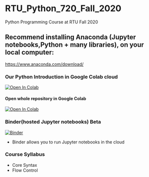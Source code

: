 # RTU_Python_720_Fall_2020
Python Programming Course at RTU Fall 2020

## Recommend installing Anaconda (Jupyter notebooks,Python + many libraries), on your local computer:

https://www.anaconda.com/download/

### Our Python Introduction in Google Colab cloud
[![Open In Colab](https://colab.research.google.com/assets/colab-badge.svg)](https://colab.research.google.com/github/ValRCS/RTU_Python_720_Fall_2020/blob/master/Python_Introduction.ipynb)

#### Open whole repository in Google Colab
[![Open In Colab](https://colab.research.google.com/assets/colab-badge.svg)](https://colab.research.google.com/github/ValRCS/RTU_Python_720_Fall_2020/blob/master)



### Binder(hosted Jupyter notebooks) Beta
[![Binder](https://mybinder.org/badge_logo.svg)](https://mybinder.org/v2/gh/ValRCS/RTU_Python_720_Fall_2020/master)
* Binder allows you to run Jupyter notebooks in the cloud

### Course Syllabus
* Core Syntax
* Flow Control
